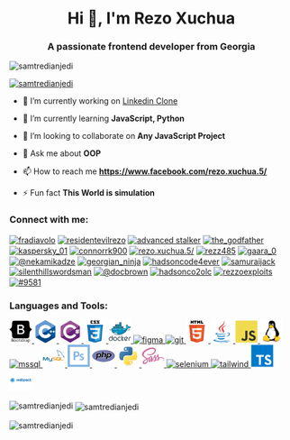<h1 align="center">Hi 👋, I'm Rezo Xuchua</h1>
<h3 align="center">A passionate frontend developer from Georgia</h3>

<p align="left"> <img src="https://komarev.com/ghpvc/?username=samtredianjedi&label=Profile%20views&color=0e75b6&style=flat" alt="samtredianjedi" /> </p>

<p align="left"> <a href="https://github-profile-trophy.vercel.app/?username=ryo-ma&theme=onedark"><img src="https://github.com/ryo-ma/github-profile-trophyusername=samtredianjedi" alt="samtredianjedi" /></a> </p>

- 🔭 I’m currently working on [Linkedin Clone](https://github.com/SamtredianJedi/Linkedin-Clone)

- 🌱 I’m currently learning **JavaScript, Python**

- 👯 I’m looking to collaborate on **Any JavaScript Project**

- 💬 Ask me about **OOP**

- 📫 How to reach me **https://www.facebook.com/rezo.xuchua.5/**

- ⚡ Fun fact **This World is simulation**

<h3 align="left">Connect with me:</h3>
<p align="left">
<a href="https://codepen.io/fradiavolo" target="blank"><img align="center" src="https://raw.githubusercontent.com/rahuldkjain/github-profile-readme-generator/master/src/images/icons/Social/codepen.svg" alt="fradiavolo" height="30" width="40" /></a>
<a href="https://dev.to/residentevilrezo" target="blank"><img align="center" src="https://raw.githubusercontent.com/rahuldkjain/github-profile-readme-generator/master/src/images/icons/Social/devto.svg" alt="residentevilrezo" height="30" width="40" /></a>
<a href="https://www.linkedin.com/in/advanced-stalker-322934215/" target="blank"><img align="center" src="https://raw.githubusercontent.com/rahuldkjain/github-profile-readme-generator/master/src/images/icons/Social/linked-in-alt.svg" alt="advanced stalker" height="30" width="40" /></a>
<a href="https://stackoverflow.com/users/the_godfather" target="blank"><img align="center" src="https://raw.githubusercontent.com/rahuldkjain/github-profile-readme-generator/master/src/images/icons/Social/stack-overflow.svg" alt="the_godfather" height="30" width="40" /></a>
<a href="https://codesandbox.com/kaspersky_01" target="blank"><img align="center" src="https://raw.githubusercontent.com/rahuldkjain/github-profile-readme-generator/master/src/images/icons/Social/codesandbox.svg" alt="kaspersky_01" height="30" width="40" /></a>
<a href="https://kaggle.com/connorrk900" target="blank"><img align="center" src="https://raw.githubusercontent.com/rahuldkjain/github-profile-readme-generator/master/src/images/icons/Social/kaggle.svg" alt="connorrk900" height="30" width="40" /></a>
<a href="https://fb.com/rezo.xuchua.5/" target="blank"><img align="center" src="https://raw.githubusercontent.com/rahuldkjain/github-profile-readme-generator/master/src/images/icons/Social/facebook.svg" alt="rezo.xuchua.5/" height="30" width="40" /></a>
<a href="https://instagram.com/rezz485" target="blank"><img align="center" src="https://raw.githubusercontent.com/rahuldkjain/github-profile-readme-generator/master/src/images/icons/Social/instagram.svg" alt="rezz485" height="30" width="40" /></a>
<a href="https://dribbble.com/gaara_0" target="blank"><img align="center" src="https://raw.githubusercontent.com/rahuldkjain/github-profile-readme-generator/master/src/images/icons/Social/dribbble.svg" alt="gaara_0" height="30" width="40" /></a>
<a href="https://hashnode.com/@nekamikadze" target="blank"><img align="center" src="https://raw.githubusercontent.com/rahuldkjain/github-profile-readme-generator/master/src/images/icons/Social/hashnode.svg" alt="@nekamikadze" height="30" width="40" /></a>
<a href="https://www.codechef.com/users/georgian_ninja" target="blank"><img align="center" src="https://cdn.jsdelivr.net/npm/simple-icons@3.1.0/icons/codechef.svg" alt="georgian_ninja" height="30" width="40" /></a>
<a href="https://www.hackerrank.com/hadsoncode4ever" target="blank"><img align="center" src="https://raw.githubusercontent.com/rahuldkjain/github-profile-readme-generator/master/src/images/icons/Social/hackerrank.svg" alt="hadsoncode4ever" height="30" width="40" /></a>
<a href="https://codeforces.com/profile/samuraijack" target="blank"><img align="center" src="https://raw.githubusercontent.com/rahuldkjain/github-profile-readme-generator/master/src/images/icons/Social/codeforces.svg" alt="samuraijack" height="30" width="40" /></a>
<a href="https://www.leetcode.com/silenthillswordsman" target="blank"><img align="center" src="https://raw.githubusercontent.com/rahuldkjain/github-profile-readme-generator/master/src/images/icons/Social/leet-code.svg" alt="silenthillswordsman" height="30" width="40" /></a>
<a href="https://www.hackerearth.com/@docbrown" target="blank"><img align="center" src="https://raw.githubusercontent.com/rahuldkjain/github-profile-readme-generator/master/src/images/icons/Social/hackerearth.svg" alt="@docbrown" height="30" width="40" /></a>
<a href="https://auth.geeksforgeeks.org/user/hadsonco2olc" target="blank"><img align="center" src="https://raw.githubusercontent.com/rahuldkjain/github-profile-readme-generator/master/src/images/icons/Social/geeks-for-geeks.svg" alt="hadsonco2olc" height="30" width="40" /></a>
<a href="https://www.topcoder.com/members/rezzoexploits" target="blank"><img align="center" src="https://raw.githubusercontent.com/rahuldkjain/github-profile-readme-generator/master/src/images/icons/Social/topcoder.svg" alt="rezzoexploits" height="30" width="40" /></a>
<a href="https://discord.gg/#9581" target="blank"><img align="center" src="https://raw.githubusercontent.com/rahuldkjain/github-profile-readme-generator/master/src/images/icons/Social/discord.svg" alt="#9581" height="30" width="40" /></a>
</p>

<h3 align="left">Languages and Tools:</h3>
<p align="left"> <a href="https://getbootstrap.com" target="_blank" rel="noreferrer"> <img src="https://raw.githubusercontent.com/devicons/devicon/master/icons/bootstrap/bootstrap-plain-wordmark.svg" alt="bootstrap" width="40" height="40"/> </a> <a href="https://www.w3schools.com/cpp/" target="_blank" rel="noreferrer"> <img src="https://raw.githubusercontent.com/devicons/devicon/master/icons/cplusplus/cplusplus-original.svg" alt="cplusplus" width="40" height="40"/> </a> <a href="https://www.w3schools.com/cs/" target="_blank" rel="noreferrer"> <img src="https://raw.githubusercontent.com/devicons/devicon/master/icons/csharp/csharp-original.svg" alt="csharp" width="40" height="40"/> </a> <a href="https://www.w3schools.com/css/" target="_blank" rel="noreferrer"> <img src="https://raw.githubusercontent.com/devicons/devicon/master/icons/css3/css3-original-wordmark.svg" alt="css3" width="40" height="40"/> </a> <a href="https://www.docker.com/" target="_blank" rel="noreferrer"> <img src="https://raw.githubusercontent.com/devicons/devicon/master/icons/docker/docker-original-wordmark.svg" alt="docker" width="40" height="40"/> </a> <a href="https://www.figma.com/" target="_blank" rel="noreferrer"> <img src="https://www.vectorlogo.zone/logos/figma/figma-icon.svg" alt="figma" width="40" height="40"/> </a> <a href="https://git-scm.com/" target="_blank" rel="noreferrer"> <img src="https://www.vectorlogo.zone/logos/git-scm/git-scm-icon.svg" alt="git" width="40" height="40"/> </a> <a href="https://www.w3.org/html/" target="_blank" rel="noreferrer"> <img src="https://raw.githubusercontent.com/devicons/devicon/master/icons/html5/html5-original-wordmark.svg" alt="html5" width="40" height="40"/> </a> <a href="https://www.java.com" target="_blank" rel="noreferrer"> <img src="https://raw.githubusercontent.com/devicons/devicon/master/icons/java/java-original.svg" alt="java" width="40" height="40"/> </a> <a href="https://developer.mozilla.org/en-US/docs/Web/JavaScript" target="_blank" rel="noreferrer"> <img src="https://raw.githubusercontent.com/devicons/devicon/master/icons/javascript/javascript-original.svg" alt="javascript" width="40" height="40"/> </a> <a href="https://www.linux.org/" target="_blank" rel="noreferrer"> <img src="https://raw.githubusercontent.com/devicons/devicon/master/icons/linux/linux-original.svg" alt="linux" width="40" height="40"/> </a> <a href="https://www.microsoft.com/en-us/sql-server" target="_blank" rel="noreferrer"> <img src="https://www.svgrepo.com/show/303229/microsoft-sql-server-logo.svg" alt="mssql" width="40" height="40"/> </a> <a href="https://www.mysql.com/" target="_blank" rel="noreferrer"> <img src="https://raw.githubusercontent.com/devicons/devicon/master/icons/mysql/mysql-original-wordmark.svg" alt="mysql" width="40" height="40"/> </a> <a href="https://www.photoshop.com/en" target="_blank" rel="noreferrer"> <img src="https://raw.githubusercontent.com/devicons/devicon/master/icons/photoshop/photoshop-line.svg" alt="photoshop" width="40" height="40"/> </a> <a href="https://www.php.net" target="_blank" rel="noreferrer"> <img src="https://raw.githubusercontent.com/devicons/devicon/master/icons/php/php-original.svg" alt="php" width="40" height="40"/> </a> <a href="https://www.python.org" target="_blank" rel="noreferrer"> <img src="https://raw.githubusercontent.com/devicons/devicon/master/icons/python/python-original.svg" alt="python" width="40" height="40"/> </a> <a href="https://sass-lang.com" target="_blank" rel="noreferrer"> <img src="https://raw.githubusercontent.com/devicons/devicon/master/icons/sass/sass-original.svg" alt="sass" width="40" height="40"/> </a> <a href="https://www.selenium.dev" target="_blank" rel="noreferrer"> <img src="https://raw.githubusercontent.com/detain/svg-logos/780f25886640cef088af994181646db2f6b1a3f8/svg/selenium-logo.svg" alt="selenium" width="40" height="40"/> </a> <a href="https://tailwindcss.com/" target="_blank" rel="noreferrer"> <img src="https://www.vectorlogo.zone/logos/tailwindcss/tailwindcss-icon.svg" alt="tailwind" width="40" height="40"/> </a> <a href="https://www.typescriptlang.org/" target="_blank" rel="noreferrer"> <img src="https://raw.githubusercontent.com/devicons/devicon/master/icons/typescript/typescript-original.svg" alt="typescript" width="40" height="40"/> </a> <a href="https://webpack.js.org" target="_blank" rel="noreferrer"> <img src="https://raw.githubusercontent.com/devicons/devicon/d00d0969292a6569d45b06d3f350f463a0107b0d/icons/webpack/webpack-original-wordmark.svg" alt="webpack" width="40" height="40"/> </a> </p>

<p><img align="left" src="https://github-readme-stats.vercel.app/api/top-langs?username=samtredianjedi&show_icons=true&locale=en&layout=compact" alt="samtredianjedi" /></p>

<p>&nbsp;<img align="center" src="https://github-readme-stats.vercel.app/api?username=samtredianjedi&show_icons=true&locale=en" alt="samtredianjedi" /></p>

<p><img align="center" src="https://github-readme-streak-stats.herokuapp.com/?user=samtredianjedi&" alt="samtredianjedi" /></p>
